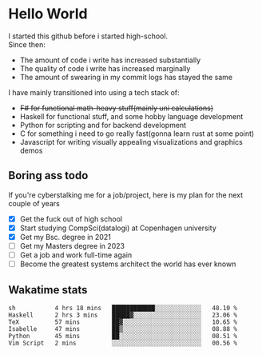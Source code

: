 # Hello World

I started this github before i started high-school.  
Since then:
- The amount of code i write has increased substantially
- The quality of code i write has increased marginally
- The amount of swearing in my commit logs has stayed the same

I have mainly transitioned into using a tech stack of:
- ~~F# for functional math-heavy stuff(mainly uni calculations)~~
- Haskell for functional stuff, and some hobby language development
- Python for scripting and for backend development
- C for something i need to go really fast(gonna learn rust at some point)
- Javascript for writing visually appealing visualizations and graphics demos

## Boring ass todo
If you're cyberstalking me for a job/project, here is my plan for the next couple of years
- [x] Get the fuck out of high school
- [x] Start studying CompSci(datalogi) at Copenhagen university
- [x] Get my Bsc. degree in 2021
- [ ] Get my Masters degree in 2023
- [ ] Get a job and work full-time again
- [ ] Become the greatest systems architect the world has ever known

## Wakatime stats
<!--START_SECTION:waka-->

```text
sh           4 hrs 18 mins   ████████████░░░░░░░░░░░░░   48.10 %
Haskell      2 hrs 3 mins    █████▓░░░░░░░░░░░░░░░░░░░   23.06 %
TeX          57 mins         ██▓░░░░░░░░░░░░░░░░░░░░░░   10.65 %
Isabelle     47 mins         ██▒░░░░░░░░░░░░░░░░░░░░░░   08.88 %
Python       45 mins         ██░░░░░░░░░░░░░░░░░░░░░░░   08.51 %
Vim Script   2 mins          ░░░░░░░░░░░░░░░░░░░░░░░░░   00.56 %
```

<!--END_SECTION:waka-->
